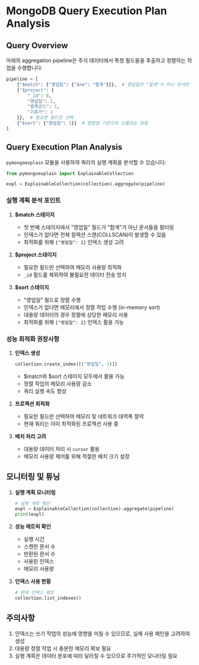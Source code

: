# MongoDB Query Execution Plan Analysis

## Query Overview

아래의 aggregation pipeline은 주식 데이터에서 특정 필드들을 추출하고 정렬하는 작업을 수행합니다:

```python
pipeline = [
    {"$match": {"영업일": {"$ne": "합계"}}},  # 영업일이 "합계"가 아닌 문서만 선택
    {"$project": {
        "_id": 0,
        "영업일": 1,
        "종목코드": 1,
        "기준가": 1
    }},  # 필요한 필드만 선택
    {"$sort": {"영업일": 1}}  # 영업일 기준으로 오름차순 정렬
]
```

## Query Execution Plan Analysis

`pymongoexplain` 모듈을 사용하여 쿼리의 실행 계획을 분석할 수 있습니다:

```python
from pymongoexplain import ExplainableCollection

expl = ExplainableCollection(collection).aggregate(pipeline)
```

### 실행 계획 분석 포인트

1. **$match 스테이지**
   - 첫 번째 스테이지에서 "영업일" 필드가 "합계"가 아닌 문서들을 필터링
   - 인덱스가 없다면 전체 컬렉션 스캔(COLLSCAN)이 발생할 수 있음
   - 최적화를 위해 `{"영업일": 1}` 인덱스 생성 고려

2. **$project 스테이지**
   - 필요한 필드만 선택하여 메모리 사용량 최적화
   - `_id` 필드를 제외하여 불필요한 데이터 전송 방지

3. **$sort 스테이지**
   - "영업일" 필드로 정렬 수행
   - 인덱스가 없다면 메모리에서 정렬 작업 수행 (in-memory sort)
   - 대용량 데이터의 경우 정렬에 상당한 메모리 사용
   - 최적화를 위해 `{"영업일": 1}` 인덱스 활용 가능

### 성능 최적화 권장사항

1. **인덱스 생성**
   ```python
   collection.create_index([("영업일", 1)])
   ```
   - $match와 $sort 스테이지 모두에서 활용 가능
   - 정렬 작업의 메모리 사용량 감소
   - 쿼리 실행 속도 향상

2. **프로젝션 최적화**
   - 필요한 필드만 선택하여 메모리 및 네트워크 대역폭 절약
   - 현재 쿼리는 이미 최적화된 프로젝션 사용 중

3. **배치 처리 고려**
   - 대용량 데이터 처리 시 `cursor` 활용
   - 메모리 사용량 제어를 위해 적절한 배치 크기 설정

## 모니터링 및 튜닝

1. **실행 계획 모니터링**
   ```python
   # 실행 계획 확인
   expl = ExplainableCollection(collection).aggregate(pipeline)
   print(expl)
   ```

2. **성능 메트릭 확인**
   - 실행 시간
   - 스캔한 문서 수
   - 반환된 문서 수
   - 사용된 인덱스
   - 메모리 사용량

3. **인덱스 사용 현황**
   ```python
   # 현재 인덱스 확인
   collection.list_indexes()
   ```

## 주의사항

1. 인덱스는 쓰기 작업의 성능에 영향을 미칠 수 있으므로, 실제 사용 패턴을 고려하여 생성
2. 대용량 정렬 작업 시 충분한 메모리 확보 필요
3. 실행 계획은 데이터 분포에 따라 달라질 수 있으므로 주기적인 모니터링 필요
